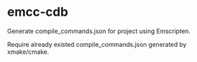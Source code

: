 # emcc-cdb

Generate compile_commands.json for project using Emscripten.

Require already existed compile_commands.json generated by xmake/cmake.

